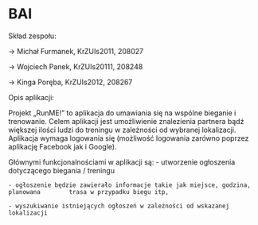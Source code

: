 # BAI
Skład zespołu:

-> Michał Furmanek, KrZUIs2011, 208027

-> Wojciech Panek, KrZUIs20111, 208248

-> Kinga Poręba, KrZUIs2012, 208267


Opis aplikacji:

Projekt „RunME!” to aplikacja do umawiania się na wspólne bieganie i trenowanie. 
Celem aplikacji jest umożliwienie znalezienia partnera bądź większej ilości ludzi do treningu w zależności od wybranej lokalizacji. 
Aplikacja wymaga logowania się (możliwość logowania zarówno poprzez aplikację Facebook jak i Google). 

Głównymi funkcjonalnościami w aplikacji są: 
	- utworzenie ogłoszenia dotyczącego biegania / treningu

	- ogłoszenie będzie zawierało informacje takie jak miejsce, godzina, planowana 	 	  trasa w przypadku biegu itp,

	- wyszukiwanie istniejących ogłoszeń w zależności od wskazanej lokalizacji 